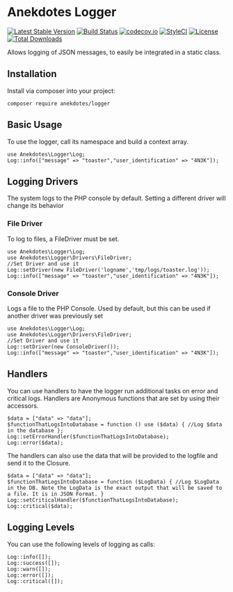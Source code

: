 # Anekdotes Logger 

[![Latest Stable Version](https://poser.pugx.org/anekdotes/logger/v/stable)](https://packagist.org/packages/anekdotes/logger)
[![Build Status](https://travis-ci.org/anekdotes/logger.svg?branch=master)](https://travis-ci.org/anekdotes/logger)
[![codecov.io](https://codecov.io/github/anekdotes/logger/coverage.svg)](https://codecov.io/github/anekdotes/logger?branch=master)
[![StyleCI](https://styleci.io/repos/57247052/shield?style=flat)](https://styleci.io/repos/57247052)
[![License](https://poser.pugx.org/anekdotes/logger/license)](https://packagist.org/packages/anekdotes/logger)
[![Total Downloads](https://poser.pugx.org/anekdotes/logger/downloads)](https://packagist.org/packages/anekdotes/logger)

Allows logging of JSON messages, to easily be integrated in a static class.

## Installation

Install via composer into your project:

    composer require anekdotes/logger

## Basic Usage

To use the logger, call its namespace and build a context array.

    use Anekdotes\Logger\Log;
    Log::info(["message" => "toaster","user_identification" => "4N3K"]);

## Logging Drivers

The system logs to the PHP console by default. Setting a different driver will change its behavior

### File Driver

To log to files, a FileDriver must be set. 

    use Anekdotes\Logger\Log;
    use Anekdotes\Logger\Drivers\FileDriver;
    //Set Driver and use it
    Log::setDriver(new FileDriver('logname','tmp/logs/toaster.log'));
    Log::info(["message" => "toaster","user_identification" => "4N3K"]);

### Console Driver

Logs a file to the PHP Console. Used by default, but this can be used if another driver was previously set

    use Anekdotes\Logger\Log;
    use Anekdotes\Logger\Drivers\FileDriver;
    //Set Driver and use it
    Log::setDriver(new ConsoleDriver()); 
    Log::info(["message" => "toaster","user_identification" => "4N3K"]);

## Handlers

You can use handlers to have the logger run additional tasks on error and critical logs. Handlers are Anonymous functions that are set by using their accessors. 

    $data = ["data" => "data"];
    $functionThatLogsIntoDatabase = function () use ($data) { //Log $data in the database };
    Log::setErrorHandler($functionThatLogsIntoDatabase);
    Log::error($data);

The handlers can also use the data that will be provided to the logfile and send it to the Closure.

    $data = ["data" => "data"];
    $functionThatLogsIntoDatabase = function ($LogData) { //Log $LogData in the DB. Note the LogData is the exact output that will be saved to a file. It is in JSON Format. }
    Log::setCriticalHandler($functionThatLogsIntoDatabase);
    Log::critical($data);

## Logging Levels

You can use the following levels of logging as calls:

    Log::info([]);
    Log::success([]);
    Log::warn([]);
    Log::error([]);
    Log::critical([]);

